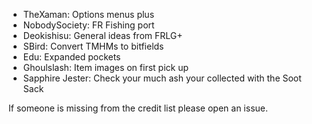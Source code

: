 - TheXaman: Options menus plus
- NobodySociety: FR Fishing port
- Deokishisu: General ideas from FRLG+
- SBird: Convert TMHMs to bitfields
- Edu: Expanded pockets
- Ghoulslash: Item images on first pick up
- Sapphire Jester: Check your much ash your collected with the Soot Sack

If someone is missing from the credit list please open an issue.

